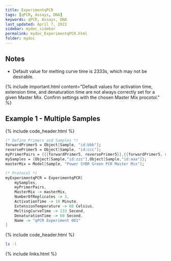 ```yaml
---
title: ExperimentqPCR
tags: [qPCR, Assays, DNA]
keywords: qPCR, Assays, DNA
last_updated: April 7, 2022
sidebar: mydoc_sidebar
permalink: mydoc_ExperimentqPCR.html
folder: mydoc
---
```


## Notes
- Default value for melting curve time is 2333s, which may not be desirable.

{% include important.html content="Default values for activation time, extension time, and denaturation time are not always correctly set for a given Master Mix. Confirm settings with the chosen Master Mix procotol." %}


## Example 1 - Multiple Samples
{% include code_header.html %}
```mathematica
(* Define Primers and Samples *)
forwardPrimer5 = Object[Sample, "id:bbb"];
reversePrimer5 = Object[Sample, "id:ccc"];
myPrimerPairs = {{{forwardPrimer5, reversePrimer5}},{{forwardPrimer5, reversePrimer5}}};
mySamples = {Object[Sample,"id:zzz"],Object[Sample,"id:aaa"]};
masterMix = Model[Sample, "Power SYBR Green PCR Master Mix"];

(* Protocol *)
myExperimentqPCR = ExperimentqPCR[
	mySamples,
	myPrimerPairs,
	MasterMix -> masterMix,
	NumberOfReplicates -> 3,
	ActivationTime -> 10 Minute,
	ExtensionTemperature -> 60 Celsius,
	MeltingCurveTime -> 233 Second,
	DenaturationTime -> 60 Second,
	Name -> "qPCR Experiment 001"
]
```

{% include code_header.html %}
```bash
ls -l
```

{% include links.html %}
